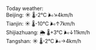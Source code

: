 Today weather:  
Beijing: ☀️   🌡️-2°C 🌬️↘4km/h  
Tianjin: ☀️   🌡️-10°C 🌬️↑7km/h  
Shijiazhuang: 🌦   🌡️+3°C 🌬️↓11km/h  
Tangshan: ☀️   🌡️-2°C 🌬️→4km/h  
